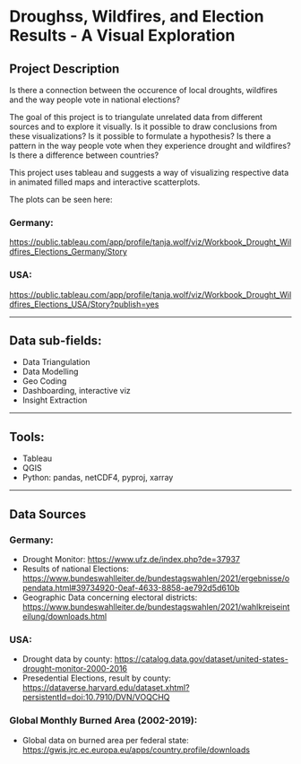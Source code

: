 # Droughss, Wildfires, and Election Results - A Visual Exploration

## Project Description

Is there a connection between the occurence of local droughts, wildfires and the way people vote in national elections?

The goal of this project is to triangulate unrelated data from different sources and to explore it visually. Is it possible to draw conclusions from these visualizations? Is it possible to formulate a hypothesis? Is there a pattern in the way people vote when they experience drought and wildfires? Is there a difference between countries? 

This project uses tableau and suggests a way of visualizing respective data in animated filled maps and interactive scatterplots. 

The plots can be seen here:

### Germany:
https://public.tableau.com/app/profile/tanja.wolf/viz/Workbook_Drought_Wildfires_Elections_Germany/Story

### USA:
https://public.tableau.com/app/profile/tanja.wolf/viz/Workbook_Drought_Wildfires_Elections_USA/Story?publish=yes

-----
## Data sub-fields:
* Data Triangulation
* Data Modelling
* Geo Coding
* Dashboarding, interactive viz
* Insight Extraction
-----
## Tools: 
* Tableau
* QGIS
* Python: pandas, netCDF4, pyproj, xarray
----
## Data Sources

### Germany:
* Drought Monitor: https://www.ufz.de/index.php?de=37937
* Results of national Elections: https://www.bundeswahlleiter.de/bundestagswahlen/2021/ergebnisse/opendata.html#39734920-0eaf-4633-8858-ae792d5d610b
* Geographic Data concerning electoral districts: https://www.bundeswahlleiter.de/bundestagswahlen/2021/wahlkreiseinteilung/downloads.html

### USA:
* Drought data by county: https://catalog.data.gov/dataset/united-states-drought-monitor-2000-2016
* Presedential Elections, result by county: https://dataverse.harvard.edu/dataset.xhtml?persistentId=doi:10.7910/DVN/VOQCHQ

### Global Monthly Burned Area (2002-2019):
* Global data on burned area per federal state: https://gwis.jrc.ec.europa.eu/apps/country.profile/downloads
